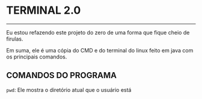 # **TERMINAL 2.0**
---
Eu estou refazendo este projeto do zero de uma forma que fique cheio de firulas.

Em suma, ele é uma cópia do CMD e do terminal do linux feito em java com os principais comandos.

## **COMANDOS DO PROGRAMA**
`pwd`: Ele mostra o diretório atual que o usuário está
